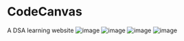 # CodeCanvas
A DSA learning website
![image](https://github.com/user-attachments/assets/202385d2-10e4-4fa0-bf0f-407c7244f792)
![image](https://github.com/user-attachments/assets/0d2c1ee5-8163-4c87-8796-845c7bccf67b)
![image](https://github.com/user-attachments/assets/fd49b018-e716-43d2-a223-239f021f5529)
![image](https://github.com/user-attachments/assets/2bfa26c2-4b40-46e6-80be-653547122a0e)
